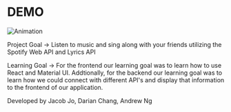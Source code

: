# DEMO

![Animation](https://user-images.githubusercontent.com/47648260/117124463-351b4a00-ad4d-11eb-84f4-1265ec86fde7.gif)

Project Goal -> Listen to music and sing along with your friends utilizing the Spotify Web API and Lyrics API

Learning Goal -> For the frontend our learning goal was to learn how to use React and Material UI. Addtionally, for the backend our learning goal was to learn how we could connect with different API's and display that information to the frontend of our application.

Developed by Jacob Jo, Darian Chang, Andrew Ng
